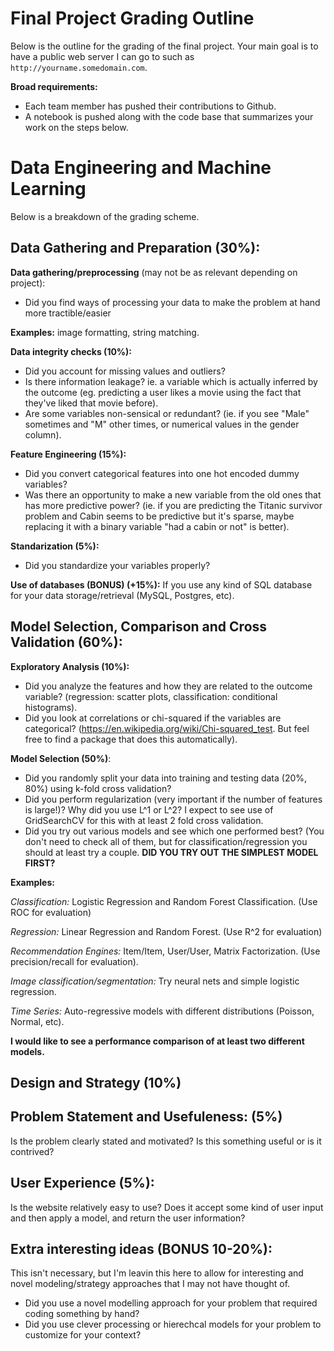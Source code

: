 # Final Project Grading Outline

Below is the outline for the grading of the final project. Your main goal is to have a public web server I can go to such as `http://yourname.somedomain.com`. 

**Broad requirements:**
- Each team member has pushed their contributions to Github. 
- A notebook is pushed along with the code base that summarizes your work on the steps below. 



# Data Engineering and Machine Learning

Below is a breakdown of the grading scheme. 

## Data Gathering and Preparation (30%):

**Data gathering/preprocessing** (may not be as relevant depending on project):

- Did you find ways of processing your data to make the problem at hand more tractible/easier

**Examples:** image formatting, string matching.

**Data integrity checks (10%):** 

- Did you account for missing values and outliers? 
- Is there information leakage? ie. a variable which is actually inferred by the outcome (eg. predicting a user likes a movie using the fact that they've liked that movie before).
- Are some variables non-sensical or redundant? (ie. if you see "Male" sometimes and "M" other times, or numerical values in the gender column).

**Feature Engineering (15%):** 
- Did you convert categorical features into one hot encoded dummy variables? 
- Was there an opportunity to make a new variable from the old ones that has more predictive power? (ie. if you are predicting the Titanic survivor problem and Cabin seems to be predictive but it's sparse, maybe replacing it with a binary variable "had a cabin or not" is better). 

**Standarization (5%):** 
- Did you standardize your variables properly?

**Use of databases (BONUS) (+15%):** If you use any kind of SQL database for your data storage/retrieval (MySQL, Postgres, etc).


## Model Selection, Comparison and Cross Validation (60%):


**Exploratory Analysis (10%):** 
- Did you analyze the features and how they are related to the outcome variable? (regression: scatter plots, classification: conditional histograms). 
- Did you look at correlations or chi-squared if the variables are categorical? 
(https://en.wikipedia.org/wiki/Chi-squared_test. But feel free to find a package that does this automatically). 

**Model Selection (50%)**: 
- Did you randomly split your data into training and testing data (20%, 80%) using k-fold cross validation?
- Did you perform regularization (very important if the number of features is large!)? Why did you use L^1 or L^2? I expect to see use of GridSearchCV for this with at least 2 fold cross validation.
- Did you try out various models and see which one performed best? (You don't need to check all of them, but for classification/regression you should at least try a couple. **DID YOU TRY OUT THE SIMPLEST MODEL FIRST?**

**Examples:**

*Classification:* Logistic Regression and Random Forest Classification. (Use ROC for evaluation)

*Regression:* Linear Regression and Random Forest. (Use R^2 for evaluation)

*Recommendation Engines:* Item/Item, User/User, Matrix Factorization. (Use precision/recall for evaluation).

*Image classification/segmentation:* Try neural nets and simple logistic regression. 

*Time Series:* Auto-regressive models with different distributions (Poisson, Normal, etc). 

**I would like to see a performance comparison of at least two different models.**


## Design and Strategy (10%)

## Problem Statement and Usefuleness: (5%)

Is the problem clearly stated and motivated? Is this something useful or is it contrived?

## User Experience (5%):

Is the website relatively easy to use? Does it accept some kind of user input and then apply a model, and return
the user information?

## Extra interesting ideas (BONUS 10-20%):

This isn't necessary, but I'm leavin this here to allow for interesting and novel modeling/strategy approaches that I may not have thought of. 

- Did you use a novel modelling approach for your problem that required coding something by hand?
- Did you use clever processing or hierechcal models for your problem to customize for your context?







 
